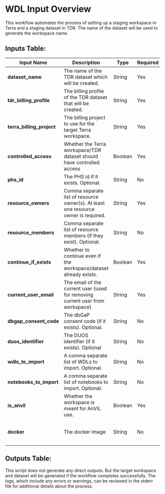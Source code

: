 # WDL Input Overview
This workflow automates the process of setting up a staging workspace in Terra and a staging dataset in TDR. The name of the dataset will be used to generate the workspace name.


## Inputs Table:
| Input Name                | Description                                                                        | Type    | Required | Default                                                                                     |
|---------------------------|------------------------------------------------------------------------------------|---------|----------|---------------------------------------------------------------------------------------------|
| **dataset_name**          | The name of the TDR dataset which will be created.                                 | String  | Yes      | N/A                                                                                         |
| **tdr_billing_profile**   | The billing profile of the TDR dataset that will be created.                       | String  | Yes      | N/A                                                                                         |
| **terra_billing_project** | The billing project to use for the target Terra workspace.                         | String  | Yes      | N/A                                                                                         |
| **controlled_access**     | Whether the Terra workspace/TDR dataset should have controlled access              | Boolean | Yes      | N/A                                                                                         |
| **phs_id**                | The PHS id if it exists. Optional.                                                 | String  | No       | N/A                                                                                         |
| **resource_owners**       | Comma separate list of resource owner(s). At least one resource owner is required. | String  | Yes      | N/A                                                                                         |
| **resource_members**      | Comma separate list of resource members (if they exist). Optional.                 | String  | No       | N/A                                                                                         |
| **continue_if_exists**    | Whether to continue even if the workspace/dataset already exists.                  | Boolean | Yes      | N/A                                                                                         |
| **current_user_email**    | The email of the current user (used for removing current user from workspace)      | String  | Yes      | N/A                                                                                         |
| **dbgap_consent_code**    | The dbGaP consent code (if it exists). Optional.                                   | String  | No       | N/A                                                                                         |
| **duos_identifier**       | The DUOS identifier (if it exists). Optional                                       | String  | No       | N/A                                                                                         |
| **wdls_to_import**        | A comma separate list of WDLs to import. Optional.                                 | String  | No       | N/A                                                                                         |
| **notebooks_to_import**   | A comma separate list of notebooks to import. Optional.                            | String  | No       | N/A                                                                                         |
| **is_anvil**              | Whether the workspace is meant for AnVIL use.                                      | Boolean | Yes      | N/A                                                                                         |
| **docker**                | The docker image                                                                   | String  | No       | us-central1-docker.pkg.dev/operations-portal-427515/ops-toolbox/ops_terra_utils_slim:latest |

## Outputs Table:
This script does not generate any direct outputs. But the target workspace and dataset will be generated if the workflow completes successfully. The logs, which include any errors or warnings, can be reviewed in the stderr file for additional details about the process.
